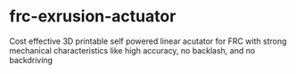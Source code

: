 # frc-exrusion-actuator
 Cost effective 3D printable self powered linear acutator for FRC with strong mechanical characteristics like high accuracy, no backlash, and no backdriving
